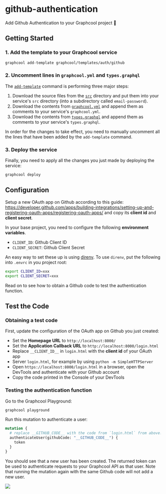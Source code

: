 # github-authentication

Add Github Authentication to your Graphcool project 🎁


## Getting Started

### 1. Add the template to your Graphcool service

```sh
graphcool add-template graphcool/templates/auth/github
```

### 2. Uncomment lines in `graphcool.yml` and `types.graphql`

The [`add-template`](https://docs-next.graph.cool/reference/graphcool-cli/commands-aiteerae6l#graphcool-add-template) command is performing three major steps:

1. Download the source files from the [`src`](./src) directory and put them into your service's `src` directory (into a subdirectory called `email-password`).
2. Download the contents from [`graphcool.yml`](./graphcool.yml) and append them as comments to your service's `graphcool.yml`.
3. Download the contents from [`types.graphql`](./types.graphql) and append them as comments to your service's `types.graphql`.

In order for the changes to take effect, you need to manually uncomment all the lines that have been added by the `add-template` command.

### 3. Deploy the service

Finally, you need to apply all the changes you just made by deploying the service:

```sh
graphcool deploy
```

## Configuration

Setup a new OAuth app on Github according to this guide: https://developer.github.com/apps/building-integrations/setting-up-and-registering-oauth-apps/registering-oauth-apps/ and copy its **client id** and **client secret**.

In your base project, you need to configure the following **environment variables**.

- `CLIENT_ID`: Github Client ID
- `CLIENT_SECRET`: Github Client Secret


An easy way to set these up is using [direnv](https://direnv.net/).
To use `direnv`, put the following into `.envrc` in you project root:

```sh
export CLIENT_ID=xxx
export CLIENT_SECRET=xxx
```

Read on to see how to obtain a Github code to test the authentication function.

## Test the Code

### Obtaining a test code

First, update the configuration of the OAuth app on Github you just created:

* Set the **Homepage URL** to `http://localhost:8000/`
* Set the **Application Callback URL** to `http://localhost:8000/login.html`
* Replace `__CLIENT_ID__` in `login.html` with the **client id** of your OAuth app
* Server `login.html`, for example by using `python -m SimpleHTTPServer`
* Open `https://localhost:8000/login.html` in a browser, open the DevTools and authenticate with your Github account
* Copy the code printed in the Console of your DevTools

### Testing the authentication function

Go to the Graphcool Playground:

```sh
graphcool playground
```

Run this mutation to authenticate a user:

```graphql
mutation {
  # replace __GITHUB_CODE__ with the code from `login.html` from above!
  authenticateUser(githubCode: "__GITHUB_CODE__") {
    token
  }
}
```

You should see that a new user has been created. The returned token can be used to authenticate requests to your Graphcool API as that user. Note that running the mutation again with the same Github code will not add a new user.

![](http://i.imgur.com/5RHR6Ku.png)
